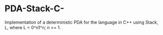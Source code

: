 # PDA-Stack-C-
Implementation of a deterministic PDA for the language in C++ using Stack, L, where L = 0^n1^n; n >= 1.
